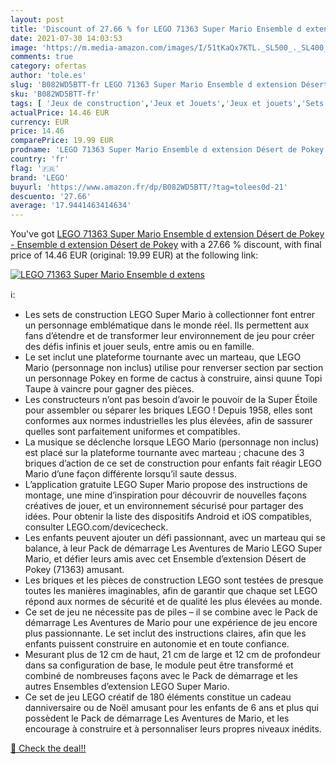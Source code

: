 ```yaml
---
layout: post
title: 'Discount of 27.66 % for LEGO 71363 Super Mario Ensemble d extens'
date: 2021-07-30 14:03:53
image: 'https://m.media-amazon.com/images/I/51tKaQx7KTL._SL500_._SL400_.jpg'
comments: true
category: ofertas
author: 'tole.es'
slug: 'B082WD5BTT-fr LEGO 71363 Super Mario Ensemble d extension Désert de...'
sku: 'B082WD5BTT-fr'
tags: [ 'Jeux de construction','Jeux et Jouets','Jeux et jouets','Sets de jeux de construction','lego', ]
actualPrice: 14.46 EUR
currency: EUR
price: 14.46
comparePrice: 19.99 EUR
prodname: 'LEGO 71363 Super Mario Ensemble d extension Désert de Pokey - Ensemble d extension Désert de Pokey'
country: 'fr'
flag: '🇫🇷'
brand: 'LEGO'
buyurl: 'https://www.amazon.fr/dp/B082WD5BTT/?tag=tolees0d-21'
descuento: '27.66'
average: '17.9441463414634'
---
```


You've got [LEGO 71363 Super Mario Ensemble d extension Désert de Pokey - Ensemble d extension Désert de Pokey](https://www.amazon.fr/dp/B082WD5BTT/?tag=tolees0d-21) with a  27.66 % discount, with final price of 14.46 EUR (original: 19.99 EUR) at the following link:

[![LEGO 71363 Super Mario Ensemble d extens](https://m.media-amazon.com/images/I/51tKaQx7KTL._SL500_._SL400_.jpg)](https://www.amazon.fr/dp/B082WD5BTT/?tag=tolees0d-21)

ℹ️:

- Les sets de construction LEGO Super Mario à collectionner font entrer un personnage emblématique dans le monde réel. Ils permettent aux fans d’étendre et de transformer leur environnement de jeu pour créer des défis infinis et jouer seuls, entre amis ou en famille.
- Le set inclut une plateforme tournante avec un marteau, que LEGO Mario (personnage non inclus) utilise pour renverser section par section un personnage Pokey en forme de cactus à construire, ainsi quune Topi Taupe à vaincre pour gagner des pièces.
- Les constructeurs n’ont pas besoin d’avoir le pouvoir de la Super Étoile pour assembler ou séparer les briques LEGO ! Depuis 1958, elles sont conformes aux normes industrielles les plus élevées, afin de sassurer quelles sont parfaitement uniformes et compatibles.
- La musique se déclenche lorsque LEGO Mario (personnage non inclus) est placé sur la plateforme tournante avec marteau ; chacune des 3 briques d’action de ce set de construction pour enfants fait réagir LEGO Mario d’une façon différente lorsqu’il saute dessus.
- L’application gratuite LEGO Super Mario propose des instructions de montage, une mine d’inspiration pour découvrir de nouvelles façons créatives de jouer, et un environnement sécurisé pour partager des idées. Pour obtenir la liste des dispositifs Android et iOS compatibles, consulter LEGO.com/devicecheck.
- Les enfants peuvent ajouter un défi passionnant, avec un marteau qui se balance, à leur Pack de démarrage Les Aventures de Mario LEGO Super Mario, et défier leurs amis avec cet Ensemble d’extension Désert de Pokey (71363) amusant.
- Les briques et les pièces de construction LEGO sont testées de presque toutes les manières imaginables, afin de garantir que chaque set LEGO répond aux normes de sécurité et de qualité les plus élevées au monde.
- Ce set de jeu ne nécessite pas de piles – il se combine avec le Pack de démarrage Les Aventures de Mario pour une expérience de jeu encore plus passionnante. Le set inclut des instructions claires, afin que les enfants puissent construire en autonomie et en toute confiance.
- Mesurant plus de 12 cm de haut, 21 cm de large et 12 cm de profondeur dans sa configuration de base, le module peut être transformé et combiné de nombreuses façons avec le Pack de démarrage et les autres Ensembles d’extension LEGO Super Mario.
- Ce set de jeu LEGO créatif de 180 éléments constitue un cadeau danniversaire ou de Noël amusant pour les enfants de 6 ans et plus qui possèdent le Pack de démarrage Les Aventures de Mario, et les encourage à construire et à personnaliser leurs propres niveaux inédits.

[🛒 Check the deal!!](https://www.amazon.fr/dp/B082WD5BTT/?tag=tolees0d-21)

